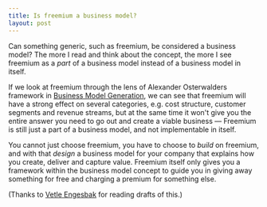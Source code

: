 ```yaml
---
title: Is freemium a business model?
layout: post
---
```


Can something generic, such as freemium, be considered a business model? The more I read and think about the concept, the more I see freemium as a *part* of a business model instead of a business model in itself.

If we look at freemium through the lens of Alexander Osterwalders framework in [Business Model Generation](http://www.businessmodelgeneration.com/), we can see that freemium will have a strong effect on several categories, e.g. cost structure, customer segments and revenue streams, but at the same time it won't give you the entire answer you need to go out and create a viable business — Freemium is still just a part of a business model, and not implementable in itself.

You cannot just choose freemium, you have to choose to *build* on freemium, and with that *design* a business model for your company that explains how you create, deliver and capture value. Freemium itself only gives you a framework within the business model concept to guide you in giving away something for free and charging a premium for something else.

(Thanks to [Vetle Engesbak](http://wegenerate.blogspot.com/) for reading drafts of this.)